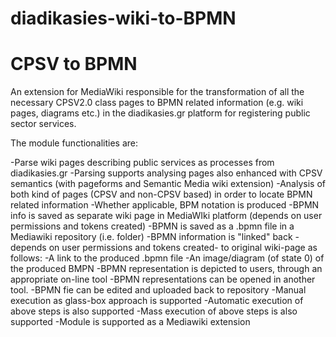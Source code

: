 # diadikasies-wiki-to-BPMN

# CPSV to BPMN

An extension for MediaWiki responsible for the transformation of all the necessary CPSV2.0 class pages 
to BPMN related information (e.g. wiki pages, diagrams etc.) in the diadikasies.gr platform for registering public sector services.

The module functionalities are:

-Parse wiki pages describing public services as processes from diadikasies.gr 
-Parsing supports analysing pages also enhanced with CPSV semantics (with pageforms and Semantic Media wiki extension)
-Analysis of both kind of pages (CPSV and non-CPSV based) in order to locate BPMN related information
-Whether applicable, BPM notation is produced
-BPMN info is saved as separate wiki page in MediaWIki platform (depends on user permissions and tokens created)
-BPMN is saved as a .bpmn file in a Mediawiki repository (i.e. folder)
-BPMN information is "linked" back -depends on user permissions and tokens created- to original wiki-page as follows:
	-A link to the produced .bpmn file
	-An image/diagram (of state 0) of the produced BMPN
-BPMN representation is depicted to users, through an appropriate on-line tool
-BPMN representations can be opened in another tool.
-BPMN fie can be edited and uploaded back to repository
-Manual execution as glass-box approach is supported
-Automatic execution of above steps is also supported
-Mass execution of above steps is also supported
-Module is supported as a Mediawiki extension

